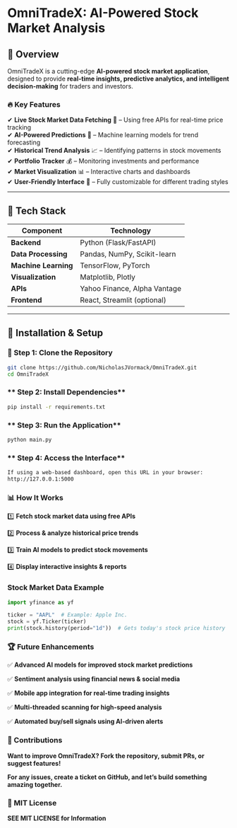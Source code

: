 # **OmniTradeX: AI-Powered Stock Market Analysis**  

## 📌 Overview  
OmniTradeX is a cutting-edge **AI-powered stock market application**, designed to provide **real-time insights, predictive analytics, and intelligent decision-making** for traders and investors.  

### 🔥 Key Features  
✔ **Live Stock Market Data Fetching** 🏦 – Using free APIs for real-time price tracking  
✔ **AI-Powered Predictions** 🤖 – Machine learning models for trend forecasting  
✔ **Historical Trend Analysis** 📈 – Identifying patterns in stock movements  
✔ **Portfolio Tracker** 💰 – Monitoring investments and performance  
✔ **Market Visualization** 📊 – Interactive charts and dashboards  
✔ **User-Friendly Interface** 🎯 – Fully customizable for different trading styles  

---

## 🔧 Tech Stack  
| Component         | Technology                     |
|------------------|---------------------------------|
| **Backend**      | Python (Flask/FastAPI)          |
| **Data Processing** | Pandas, NumPy, Scikit-learn  |
| **Machine Learning** | TensorFlow, PyTorch         |
| **Visualization** | Matplotlib, Plotly             |
| **APIs**         | Yahoo Finance, Alpha Vantage    |
| **Frontend**     | React, Streamlit (optional)     |

---

## 🚀 Installation & Setup  

### **🔹 Step 1: Clone the Repository**  
```bash
git clone https://github.com/NicholasJVormack/OmniTradeX.git  
cd OmniTradeX
```
### ** Step 2: Install Dependencies**
```bash
pip install -r requirements.txt
```
### ** Step 3: Run the Application**
```bash
python main.py
```
### ** Step 4: Access the Interface**
```bash
If using a web-based dashboard, open this URL in your browser:
http://127.0.0.1:5000
```

### 📊 How It Works
1️⃣ **Fetch stock market data using free APIs**

2️⃣ **Process & analyze historical price trends**

3️⃣ **Train AI models to predict stock movements**

4️⃣ **Display interactive insights & reports**

### Stock Market Data Example
```Python
import yfinance as yf

ticker = "AAPL"  # Example: Apple Inc.
stock = yf.Ticker(ticker)
print(stock.history(period="1d"))  # Gets today's stock price history
```

### 🏆 Future Enhancements

✅ **Advanced AI models for improved stock market predictions**

✅ **Sentiment analysis using financial news & social media**

✅ **Mobile app integration for real-time trading insights**

✅ **Multi-threaded scanning for high-speed analysis**

✅ **Automated buy/sell signals using AI-driven alerts**

### 🌟 Contributions
**Want to improve OmniTradeX? Fork the repository, submit PRs, or suggest features!**

**For any issues, create a ticket on GitHub, and let’s build something amazing together.**

### 📜 MIT License
**SEE MIT LICENSE for Information**


